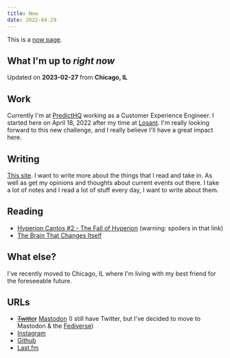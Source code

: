 ```yaml
---
title: Now
date: 2022-04-29
---
```


This is a [now page](https://nownownow.com/about).

## What I'm up to _right now_

Updated on **2023-02-27** from **Chicago, IL**

## Work

Currently I'm at [PredictHQ](https://www.predicthq.com/) working as a Customer Experience Engineer. I started here on April 18, 2022 after my time at [Losant](https://www.losant.com). I'm really looking forward to this new challenge, and I really believe I'll have a great impact here. 

## Writing

[This site](https://github.com/hhheath/pw4). I want to write more about the things that I read and take in. As well as get my opinions and thoughts about current events out there. I take a lot of notes and I read a lot of stuff every day, I want to write about them. 

## Reading

- [Hyperion Cantos #2 - The Fall of Hyperion](https://en.wikipedia.org/wiki/The_Fall_of_Hyperion_(novel)) (warning: spoilers in that link)
- [The Brain That Changes Itself](https://www.amazon.com/Brain-That-Changes-Itself-Frontiers/dp/0143113100)

## What else?

I've recently moved to Chicago, IL where I'm living with my best friend for the foreseeable future.

## URLs

- ~~[Twitter](https://twitter.com/hhheath_)~~ [Mastodon](https://mastodon.social/@hheath_) (I still have Twitter, but I've decided to move to Mastodon & the [Fediverse](https://en.wikipedia.org/wiki/Fediverse))
- [Instagram](https://instagram.com/hhheath_)
- [Github](https://github.com/hhheath)
- [Last.fm](https://www.last.fm/user/cloolis)
